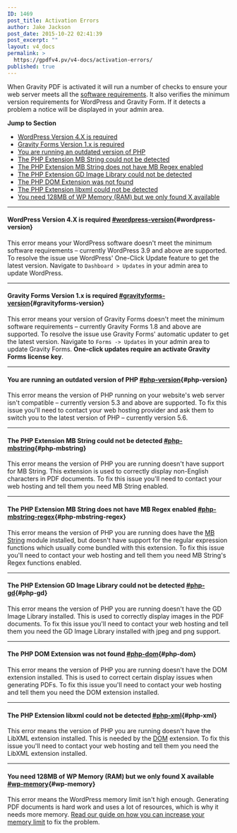 ```yaml
---
ID: 1469
post_title: Activation Errors
author: Jake Jackson
post_date: 2015-10-22 02:41:39
post_excerpt: ""
layout: v4_docs
permalink: >
  https://gpdfv4.pv/v4-docs/activation-errors/
published: true
---
```

When Gravity PDF is activated it will run a number of checks to ensure your web server meets all the [software requirements](#). It also verifies the minimum version requirements for WordPress and Gravity Form. If it detects a problem a notice will be displayed in your admin area. 

**Jump to Section**

* [WordPress Version 4.X is required](#wordpress-version)
* [Gravity Forms Version 1.x is required](#gravityforms-version)
* [You are running an outdated version of PHP](#php-version)
* [The PHP Extension MB String could not be detected](#php-mbstring) 
* [The PHP Extension MB String does not have MB Regex enabled](#php-mbstring-regex)
* [The PHP Extension GD Image Library could not be detected](#php-gd)
* [The PHP DOM Extension was not found](#php-dom)
* [The PHP Extension libxml could not be detected](#php-xml)
* [You need 128MB of WP Memory (RAM) but we only found X available](#wp-memory)


---

#### WordPress Version 4.X is required [#wordpress-version](#wordpress-version){#wordpress-version}

This error means your WordPress software doesn't meet the minimum software requirements – currently WordPress 3.9 and above are supported. To resolve the issue use WordPress' One-Click Update feature to get the latest version. Navigate to `Dashboard > Updates` in your admin area to update WordPress.

---

#### Gravity Forms Version 1.x is required [#gravityforms-version](#gravityforms-version){#gravityforms-version}

This error means your version of Gravity Forms doesn't meet the minimum software requirements – currently Gravity Forms 1.8 and above are supported. To resolve the issue use Gravity Forms' automatic updater to get the latest version. Navigate to `Forms -> Updates` in your admin area to update Gravity Forms. **One-click updates require an activate Gravity Forms license key**.

---

#### You are running an outdated version of PHP [#php-version](#php-version){#php-version}

This error means the version of PHP running on your website's web server isn't compatible – currently version 5.3 and above are supported. To fix this issue you'll need to contact your web hosting provider and ask them to switch you to the latest version of PHP – currently version 5.6.

--- 

#### The PHP Extension MB String could not be detected [#php-mbstring](#php-mbstring){#php-mbstring}

This error means the version of PHP you are running doesn't have support for MB String. This extension is used to correctly display non-English characters in PDF documents. To fix this issue you'll need to contact your web hosting and tell them you need MB String enabled.

---

#### The PHP Extension MB String does not have MB Regex enabled [#php-mbstring-regex](#php-mbstring-regex){#php-mbstring-regex}

This error means the version of PHP you are running does have the [MB String](#php-mbstring) module installed, but doesn't have support for the regular expression functions which usually come bundled with this extension. To fix this issue you'll need to contact your web hosting and tell them you need MB String's Regex functions enabled.

--- 

#### The PHP Extension GD Image Library could not be detected [#php-gd](#php-gd){#php-gd}

This error means the version of PHP you are running doesn't have the GD Image Library installed. This is used to correctly display images in the PDF documents. To fix this issue you'll need to contact your web hosting and tell them you need the GD Image Library installed with jpeg and png support.

--- 

#### The PHP DOM Extension was not found [#php-dom](#php-dom){#php-dom}

This error means the version of PHP you are running doesn't have the DOM extension installed. This is used to correct certain display issues when generating PDFs. To fix this issue you'll need to contact your web hosting and tell them you need the DOM extension installed.

---

#### The PHP Extension libxml could not be detected [#php-xml](#php-xml){#php-xml}

This error means the version of PHP you are running doesn't have the LibXML extension installed. This is needed by the [DOM](#php-dom) extension. To fix this issue you'll need to contact your web hosting and tell them you need the LibXML extension installed.

--- 

#### You need 128MB of WP Memory (RAM) but we only found X available [#wp-memory](#wp-memory){#wp-memory}

This error means the WordPress memory limit isn't high enough. Generating PDF documents is hard work and uses a lot of resources, which is why it needs more memory. [Read our guide on how you can increase your memory limit](https://gpdfv4.pv/v4-docs/increasing-memory-limit/) to fix the problem.